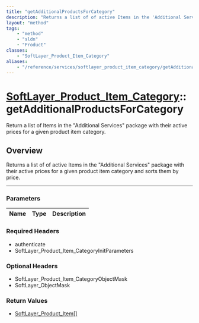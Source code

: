 ```yaml
---
title: "getAdditionalProductsForCategory"
description: "Returns a list of of active Items in the 'Additional Services' package with their active prices for a given product item... "
layout: "method"
tags:
    - "method"
    - "sldn"
    - "Product"
classes:
    - "SoftLayer_Product_Item_Category"
aliases:
    - "/reference/services/softlayer_product_item_category/getAdditionalProductsForCategory"
---
```

# [SoftLayer_Product_Item_Category](/reference/services/SoftLayer_Product_Item_Category)::getAdditionalProductsForCategory


Return a list of Items in the "Additional Services" package with their active prices for a given product item category.


## Overview 
Returns a list of of active Items in the "Additional Services" package with their active prices for a given product item category and sorts them by price.

-----

### Parameters 
|Name | Type | Description |
| --- | --- | --- |


### Required Headers
* authenticate
* SoftLayer_Product_Item_CategoryInitParameters


### Optional Headers
* SoftLayer_Product_Item_CategoryObjectMask
* SoftLayer_ObjectMask

### Return Values
* <a href='/reference/datatypes/SoftLayer_Product_Item'>SoftLayer_Product_Item[] </a>




